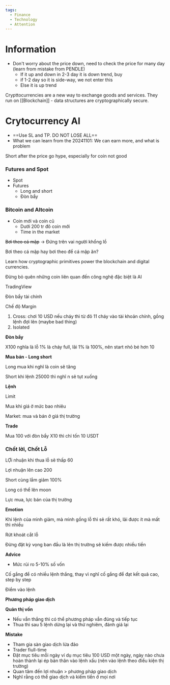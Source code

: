 ```yaml
---
tags:
  - Finance
  - Technology
  - Attention
---
```

# Information

- Don't worry about the price down, need to check the price for many day (learn from mistake from PENDLE)
	- If it up and down in 2-3 day it is down trend, buy
	- if 1-2 day so it is side-way, we not enter this
	- Else it is up trend

Crypttocurrencies are a new way to exchange goods and services.
They run on [[Blockchain]] - data structures are cryptographically secure.

# Crytocurrency AI

- ==Use SL and TP. DO NOT LOSE ALL==
- What we can learn from the 20241101: We can earn more, and what is problem

Short after the price go hype, especially for coin not good

### Futures and Spot

- Spot
- Futures
    - Long and short
    - Đòn bẩy

### Bitcoin and Altcoin

- Coin mới và coin cũ
    - Dưới 200 tr đô coin mới
    - Time in the market

~~Bơi theo cá mập~~ → Đứng trên vai người khổng lồ

Bơi theo cá mập hay bơi theo để cá mập ăn?

Learn how cryptographic primitives power the blockchain and digital currencies.

Đừng bỏ quên những coin liên quan đến công nghệ đặc biệt là AI


TradingView


Đòn bẩy tài chính

Chế độ Margin

1. Cross: chơi 10 USD nếu cháy thì từ đô 11 cháy vào tài khoản chính, gồng lệnh đợi lên (maybe bad thing)
2. Isolated

**Đòn bẩy**

X100 nghĩa là lỗ 1% là cháy full, lãi 1% là 100%, nên start nhỏ bé hơn 10

**Mua bán - Long short**

Long mua khi nghĩ là coin sẽ tăng

Short khi lệnh 25000 thì nghĩ n sẽ tụt xuống

**Lệnh**

Limit

Mua khi giá ở mức bao nhiêu

Market: mua và bán ở giá thị trường

**Trade**

Mua 100 với đòn bẩy X10 thì chỉ tốn 10 USDT

### Chốt lời, Chốt Lỗ

LỢi nhuận khi thua lỗ sẽ thấp 60

Lợi nhuận lên cao 200

Short cùng lắm giảm 100%

Long có thể lên moon

Lực mua, lực bán của thị trường

**Emotion**

Khi lệnh của mình giảm, mà mình gồng lỗ thì sẽ rất khó, lãi được ít mà mất thì nhiều

Rứt khoát cắt lỗ

Đừng đặt kỳ vọng ban đầu là lên thị trường sẽ kiếm được nhiều tiền

**Advice**

- Mức rủi ro 5-10% số vốn

Cố gắng để có nhiều lệnh thắng, thay vì nghĩ cố gắng để đạt kết quả cao, step by step

Điểm vào lệnh

**Phương pháp giao dịch**

**Quản thị vốn**

- Nếu vẫn thắng thì có thể phương pháp vẫn đúng và tiếp tục
- Thua thì sau 5 lệnh dừng lại và thử nghiêm, đánh giá lại

**Mistake**

- Tham gia sàn giao dịch lừa đảo
- Trader fiull-time
- Đặt mục tiêu mỗi ngày ví dụ mục tiêu 100 USD một ngày, ngày nào chưa hoàn thành lại ép bản thân vào lệnh xấu (nên vào lệnh theo điều kiện thị trường)
- Quan tâm đến lợi nhuận > phương pháp giao dịch
- Nghĩ rằng có thể giao dịch và kiếm tiền ở mọi nơi